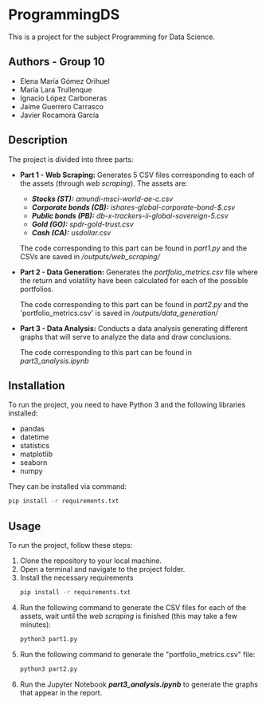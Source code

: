 # ProgrammingDS

This is a project for the subject Programming for Data Science.

## Authors - Group 10

- Elena María Gómez Orihuel
- María Lara Trullenque
- Ignacio López Carboneras
- Jaime Guerrero Carrasco
- Javier Rocamora García

## Description

The project is divided into three parts:

- **Part 1 - Web Scraping:** 
  Generates 5 CSV files corresponding to each of the assets (through _web scraping_). The assets are:
  - ***Stocks (ST):*** _amundi-msci-world-ae-c.csv_
  - ***Corporate bonds (CB):*** _ishares-global-corporate-bond-$.csv_
  - ***Public bonds (PB):*** _db-x-trackers-ii-global-sovereign-5.csv_
  - ***Gold (GO):*** _spdr-gold-trust.csv_
  - ***Cash (CA):*** _usdollar.csv_
  
  The code corresponding to this part can be found in _part1.py_ and the CSVs are saved in */outputs/web_scraping/*
  
- **Part 2 - Data Generation:** 
  Generates the _portfolio_metrics.csv_ file where the return and volatility have been calculated for each of the possible portfolios.

  The code corresponding to this part can be found in _part2.py_ and the 'portfolio_metrics.csv' is saved in */outputs/data_generation/*

- **Part 3 - Data Analysis:** 
  Conducts a data analysis generating different graphs that will serve to analyze the data and draw conclusions.

  The code corresponding to this part can be found in _part3_analysis.ipynb_

## Installation

To run the project, you need to have Python 3 and the following libraries installed:

- pandas
- datetime
- statistics
- matplotlib
- seaborn
- numpy

They can be installed via command:

```bash
pip install -r requirements.txt
```

## Usage

To run the project, follow these steps:

1. Clone the repository to your local machine.
2. Open a terminal and navigate to the project folder.
3. Install the necessary requirements
    ```bash
    pip install -r requirements.txt
    ```
4. Run the following command to generate the CSV files for each of the assets, wait until the _web scraping_ is finished (this may take a few minutes):
    ```bash
    python3 part1.py
    ```
5. Run the following command to generate the "portfolio_metrics.csv" file:
    ```bash
    python3 part2.py
    ```
5. Run the Jupyter Notebook ***part3_analysis.ipynb*** to generate the graphs that appear in the report.


